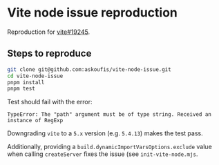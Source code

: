 # Vite node issue reproduction

Reproduction for [vite#19245](https://github.com/vitejs/vite/issues/19245).

## Steps to reproduce

```sh
git clone git@github.com:askoufis/vite-node-issue.git
cd vite-node-issue
pnpm install
pnpm test
```

Test should fail with the error:

```
TypeError: The "path" argument must be of type string. Received an instance of RegExp
```

Downgrading `vite` to a `5.x` version (e.g. `5.4.13`) makes the test pass.

Additionally, providing a `build.dynamicImportVarsOptions.exclude` value when calling `createServer` fixes the issue (see `init-vite-node.mjs`.
